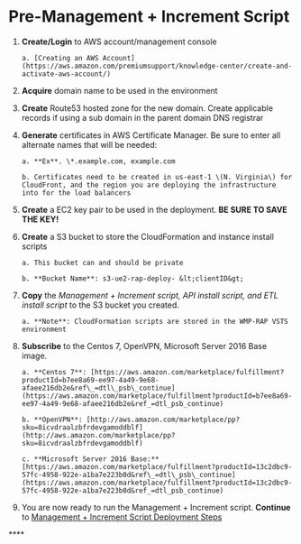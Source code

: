 # Pre-Management + Increment Script

1. **Create/Login** to AWS account/management console

       a. [Creating an AWS Account](https://aws.amazon.com/premiumsupport/knowledge-center/create-and-activate-aws-account/)

2. **Acquire** domain name to be used in the environment
3. **Create** Route53 hosted zone for the new domain. Create applicable records if using a sub domain in the parent domain DNS registrar
4. **Generate** certificates in AWS Certificate Manager. Be sure to enter all alternate names that will be needed:

       a. **Ex**. \*.example.com, example.com

       b. Certificates need to be created in us-east-1 \(N. Virginia\) for CloudFront, and the region you are deploying the infrastructure into for the load balancers

5. **Create** a EC2 key pair to be used in the deployment. **BE SURE TO SAVE THE KEY!**
6. **Create** a S3 bucket to store the CloudFormation and instance install scripts

       a. This bucket can and should be private

       b. **Bucket Name**: s3-ue2-rap-deploy- &lt;clientID&gt;

7. **Copy** the _Management + Increment script, API install script, and ETL install script_ to the S3 bucket you created.

       a. **Note**: CloudFormation scripts are stored in the WMP-RAP VSTS environment

8. **Subscribe** to the Centos 7, OpenVPN, Microsoft Server 2016 Base image. 

       a. **Centos 7**: [https://aws.amazon.com/marketplace/fulfillment?productId=b7ee8a69-ee97-4a49-9e68-afaee216db2e&ref\_=dtl\_psb\_continue](https://aws.amazon.com/marketplace/fulfillment?productId=b7ee8a69-ee97-4a49-9e68-afaee216db2e&ref_=dtl_psb_continue)

       b. **OpenVPN**: [http://aws.amazon.com/marketplace/pp?sku=8icvdraalzbfrdevgamoddblf](http://aws.amazon.com/marketplace/pp?sku=8icvdraalzbfrdevgamoddblf)

       c. **Microsoft Server 2016 Base:** [https://aws.amazon.com/marketplace/fulfillment?productId=13c2dbc9-57fc-4958-922e-a1ba7e223b0d&ref\_=dtl\_psb\_continue](https://aws.amazon.com/marketplace/fulfillment?productId=13c2dbc9-57fc-4958-922e-a1ba7e223b0d&ref_=dtl_psb_continue)

9. You are now ready to run the Management + Increment script. **Continue** to [Management + Increment Script Deployment Steps]()

\*\*\*\*

